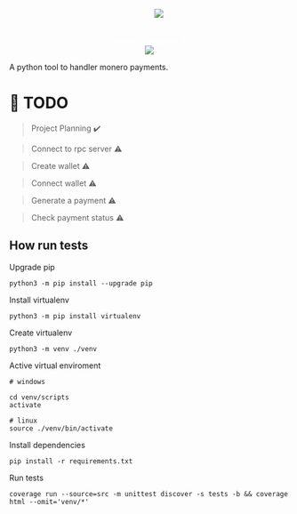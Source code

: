 <div align='center'>
    <tbody><tr><td><pre>   
    <img src="https://user-images.githubusercontent.com/55309160/157948512-45484369-6d86-46ca-9345-9038637a7960.png"/>
    </pre><!-- white text and background :) /!-->
    <font color="#FFFFFF">monero-checkout 💸</font></td></tr></tbody>
    <br>
    <img src='https://img.shields.io/badge/Python-3.10-green'></img>
</div>

A python tool to handler monero payments.

# :pushpin: **TODO** 


> Project Planning :heavy_check_mark:

> Connect to rpc server :warning:

> Create wallet :warning:

> Connect wallet :warning:

> Generate a payment :warning:

> Check payment status :warning:


##  How run tests

Upgrade pip

    python3 -m pip install --upgrade pip

Install virtualenv

    python3 -m pip install virtualenv

Create virtualenv

    python3 -m venv ./venv

Active virtual enviroment

    # windows
    
    cd venv/scripts
    activate 

    # linux
    source ./venv/bin/activate

Install dependencies

    pip install -r requirements.txt

Run tests

    coverage run --source=src -m unittest discover -s tests -b && coverage html --omit='venv/*'